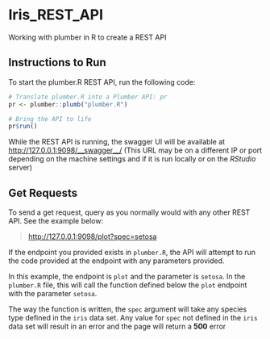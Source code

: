 # Iris_REST_API
Working with plumber in R to create a REST API

## Instructions to Run
To start the plumber.R REST API, run the following code:

```r
# Translate plumber.R into a Plumber API: pr
pr <- plumber::plumb("plumber.R")

# Bring the API to life
pr$run()
```

While the REST API is running, the swagger UI will be available at http://127.0.0.1:9098/__swagger__/ (This URL may be on a different IP or port depending on the machine settings and if it is run locally or on the _RStudio_ server)

## Get Requests
To send a get request, query as you normally would with any other REST API. See the example below:

>http://127.0.0.1:9098/plot?spec=setosa

If the endpoint you provided exists in `plumber.R`, the API will attempt to run the code provided at the endpoint with any parameters provided.

In this example, the endpoint is `plot` and the parameter is `setosa`. In the `plumber.R` file, this will call the function defined below the `plot` endpoint with the parameter `setosa`.

The way the function is written, the `spec` argument will take any species type defined in the `iris` data set. Any value for `spec` not defined in the `iris` data set will result in an error and the page will return a __500__ error
